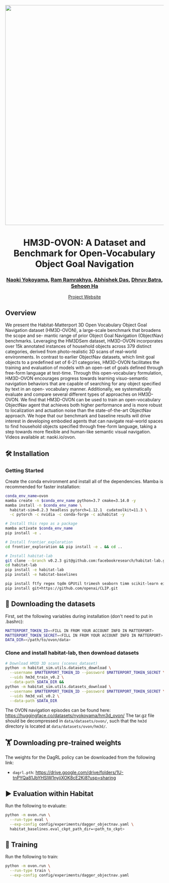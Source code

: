 <p align="center">
  <img src="docs/ovon_task.jpg" width="700">
  <h1 align="center">HM3D-OVON: A Dataset and Benchmark for Open-Vocabulary Object Goal Navigation</h1>
  <h3 align="center">
    <a href="http://naoki.io/">Naoki Yokoyama</a>,
    <a href="https://ram81.github.io/">Ram Ramrakhya</a>,
    <a href="https://abhishekdas.com/">Abhishek Das</a>,
    <a href="https://faculty.cc.gatech.edu/~dbatra/">Dhruv Batra</a>,
    <a href="https://faculty.cc.gatech.edu/~sha9/">Sehoon Ha</a>
  </h3>
  <p align="center">
    <a href="http://naoki.io/portfolio/ovon.html">Project Website</a>
  </p>
</p>

## Overview

We present the Habitat-Matterport 3D Open Vocabulary Object Goal Navigation dataset (HM3D-OVON), a large-scale benchmark that broadens the scope and se- mantic range of prior Object Goal Navigation (ObjectNav) benchmarks. Leveraging the HM3DSem dataset, HM3D-OVON incorporates over 15k annotated instances of household objects across 379 distinct categories, derived from photo-realistic 3D scans of real-world environments. In contrast to earlier ObjectNav datasets, which limit goal objects to a predefined set of 6-21 categories, HM3D-OVON facilitates the training and evaluation of models with an open-set of goals defined through free-form language at test-time. Through this open-vocabulary formulation, HM3D-OVON encourages progress towards learning visuo-semantic navigation behaviors that are capable of searching for any object specified by text in an open- vocabulary manner. Additionally, we systematically evaluate and compare several different types of approaches on HM3D-OVON. We find that HM3D-OVON can be used to train an open-vocabulary ObjectNav agent that achieves both higher performance and is more robust to localization and actuation noise than the state-of-the-art ObjectNav approach. We hope that our benchmark and baseline results will drive interest in developing embodied agents that can navigate real-world spaces to find household objects specified through free-form language, taking a step towards more flexible and human-like semantic visual navigation. Videos available at: naoki.io/ovon.

## :hammer_and_wrench: Installation

### Getting Started

Create the conda environment and install all of the dependencies. Mamba is recommended for faster installation:
```bash
conda_env_name=ovon
mamba create -n $conda_env_name python=3.7 cmake=3.14.0 -y
mamba install -n $conda_env_name \
  habitat-sim=0.2.3 headless pytorch=1.12.1  cudatoolkit=11.3 \
  -c pytorch -c nvidia -c conda-forge -c aihabitat -y

# Install this repo as a package
mamba activate $conda_env_name
pip install -e .

# Install frontier_exploration
cd frontier_exploration && pip install -e . && cd ..

# Install habitat-lab
git clone --branch v0.2.3 git@github.com:facebookresearch/habitat-lab.git
cd habitat-lab
pip install -e habitat-lab
pip install -e habitat-baselines

pip install ftfy regex tqdm GPUtil trimesh seaborn timm scikit-learn einops transformers
pip install git+https://github.com/openai/CLIP.git
```
## :dart: Downloading the datasets
First, set the following variables during installation (don't need to put in .bashrc):
```bash
MATTERPORT_TOKEN_ID=<FILL IN FROM YOUR ACCOUNT INFO IN MATTERPORT>
MATTERPORT_TOKEN_SECRET=<FILL IN FROM YOUR ACCOUNT INFO IN MATTERPORT>
DATA_DIR=</path/to/ovon/data>
```

### Clone and install habitat-lab, then download datasets
```bash
# Download HM3D 3D scans (scenes_dataset)
python -m habitat_sim.utils.datasets_download \
  --username $MATTERPORT_TOKEN_ID --password $MATTERPORT_TOKEN_SECRET \
  --uids hm3d_train_v0.2 \
  --data-path $DATA_DIR &&
python -m habitat_sim.utils.datasets_download \
  --username $MATTERPORT_TOKEN_ID --password $MATTERPORT_TOKEN_SECRET \
  --uids hm3d_val_v0.2 \
  --data-path $DATA_DIR
```

The OVON navigation episodes can be found here: https://huggingface.co/datasets/nyokoyama/hm3d_ovon/
The tar.gz file should be decompressed in `data/datasets/ovon/`, such that the `hm3d` directory is located at `data/datasets/ovon/hm3d/`. 

## :weight_lifting: Downloading pre-trained weights
The weights for the DagRL policy can be downloaded from the following link:
- `dagrl.pth`:  https://drive.google.com/drive/folders/1U-tnPYQa81JbYHSlW1nyjiXOK8cE2Ki8?usp=sharing

## :arrow_forward: Evaluation within Habitat

Run the following to evaluate:
```bash
python -m ovon.run \
  --run-type eval \
  --exp-config config/experiments/dagger_objectnav.yaml \
  habitat_baselines.eval_ckpt_path_dir=<path_to_ckpt>
```

## :rocket: Training

Run the following to train:
```bash
python -m ovon.run \
  --run-type train \
  --exp-config config/experiments/dagger_objectnav.yaml
```
